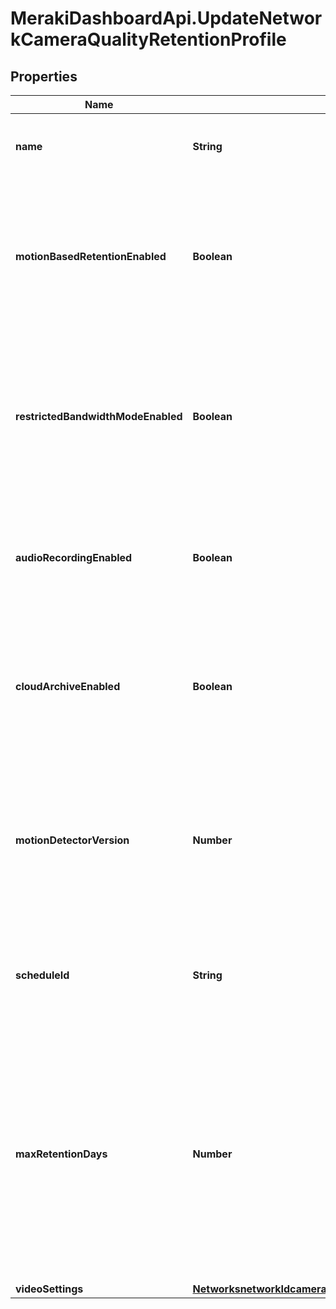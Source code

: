 # MerakiDashboardApi.UpdateNetworkCameraQualityRetentionProfile

## Properties
Name | Type | Description | Notes
------------ | ------------- | ------------- | -------------
**name** | **String** | The name of the new profile. Must be unique. | [optional] 
**motionBasedRetentionEnabled** | **Boolean** | Deletes footage older than 3 days in which no motion was detected. Can be either true or false. Defaults to false. | [optional] 
**restrictedBandwidthModeEnabled** | **Boolean** | Disable features that require additional bandwidth such as Motion Recap. Can be either true or false. Defaults to false. | [optional] 
**audioRecordingEnabled** | **Boolean** | Whether or not to record audio. Can be either true or false. Defaults to false. | [optional] 
**cloudArchiveEnabled** | **Boolean** | Create redundant video backup using Cloud Archive. Can be either true or false. Defaults to false. | [optional] 
**motionDetectorVersion** | **Number** | The version of the motion detector that will be used by the camera. Only applies to Gen 2 cameras. Defaults to v2. | [optional] 
**scheduleId** | **String** | Schedule for which this camera will record video, or 'null' to always record. | [optional] 
**maxRetentionDays** | **Number** | The maximum number of days for which the data will be stored, or 'null' to keep data until storage space runs out. If the former, it can be one of [1, 2, 3, 4, 5, 6, 7, 8, 9, 10, 14, 30, 60, 90] days | [optional] 
**videoSettings** | [**NetworksnetworkIdcameraqualityRetentionProfilesVideoSettings**](NetworksnetworkIdcameraqualityRetentionProfilesVideoSettings.md) |  | [optional] 


